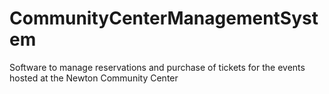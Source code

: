 # CommunityCenterManagementSystem
Software to manage reservations and purchase of tickets for the events hosted at the Newton Community Center
